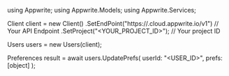 using Appwrite;
using Appwrite.Models;
using Appwrite.Services;

Client client = new Client()
    .SetEndPoint("https://<REGION>.cloud.appwrite.io/v1") // Your API Endpoint
    .SetProject("<YOUR_PROJECT_ID>"); // Your project ID

Users users = new Users(client);

Preferences result = await users.UpdatePrefs(
    userId: "<USER_ID>",
    prefs: [object]
);